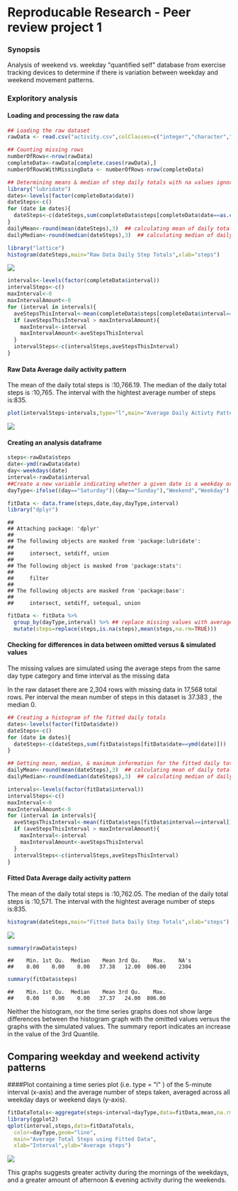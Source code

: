 # Reproducable Research - Peer review project 1

### Synopsis
Analysis of weekend vs. weekday "quantified self" database from exercise tracking devices to determine if there is variation between weekday and weekend movement patterns.

### Exploritory analysis

#### Loading and processing the raw data


```r
## Loading the raw dataset 
rawData <- read.csv("activity.csv",colClasses=c("integer","character","integer"),stringsAsFactors=TRUE)

## Counting missing rows
numberOfRows<-nrow(rawData)
completeData<-rawData[complete.cases(rawData),]
numberOfRowsWithMissingData <- numberOfRows-nrow(completeData)

## Determining means & median of step daily totals with na values ignored
library("lubridate") 
dates<-levels(factor(completeData$date))
dateSteps<-c()
for (date in dates){
  dateSteps<-c(dateSteps,sum(completeData$steps[completeData$date==as.character(date)]))
}
dailyMean<-round(mean(dateSteps),3)  ## calculating mean of daily total of steps
dailyMedian<-round(median(dateSteps),3)  ## calculating median of daily total of steps

library("lattice")
histogram(dateSteps,main="Raw Data Daily Step Totals",xlab="steps")
```

![](PA1_template_files/figure-html/unnamed-chunk-1-1.png) 

```r
intervals<-levels(factor(completeData$interval))
intervalSteps<-c()
maxInterval<-0
maxIntervalAmount<-0
for (interval in intervals){
  aveStepsThisInterval<-mean(completeData$steps[completeData$interval==interval])
  if (aveStepsThisInterval > maxIntervalAmount){
    maxInterval<-interval
    maxIntervalAmount<-aveStepsThisInterval
  }
  intervalSteps<-c(intervalSteps,aveStepsThisInterval)
}
```

#### Raw Data Average daily activity pattern
The mean of the daily total steps is :10,766.19.
The median of the daily total steps is :10,765.
The interval with the hightest average number of steps is:835.


```r
plot(intervalSteps~intervals,type="l",main="Average Daily Activty Pattern",ylab="Total Number of Steps",xlab="Interval")
```

![](PA1_template_files/figure-html/unnamed-chunk-2-1.png) 

#### Creating an analysis dataframe


```r
steps<-rawData$steps
date<-ymd(rawData$date)
day<-weekdays(date)
interval<-rawData$interval
##Create a new variable indicating whether a given date is a weekday or weekend day.
dayType<-ifelse((day=="Saturday")|(day=="Sunday"),"Weekend","Weekday")

fitData <- data.frame(steps,date,day,dayType,interval)  
library("dplyr")
```

```
## 
## Attaching package: 'dplyr'
## 
## The following objects are masked from 'package:lubridate':
## 
##     intersect, setdiff, union
## 
## The following object is masked from 'package:stats':
## 
##     filter
## 
## The following objects are masked from 'package:base':
## 
##     intersect, setdiff, setequal, union
```

```r
fitData <- fitData %>%
  group_by(dayType,interval) %>% ## replace missing values with average steps matching that day of the week & that interval
  mutate(steps=replace(steps,is.na(steps),mean(steps,na.rm=TRUE)))
```

#### Checking for differences in data between omitted versus & simulated values

The missing values are simulated using the average steps from the same day type category and time interval as the missing data

In the raw dataset there are 2,304 rows 
with missing data in 17,568 total rows. Per interval the mean number of
steps in this dataset is 37.383
, the median 0.


```r
## Creating a histogram of the fitted daily totals
dates<-levels(factor(fitData$date))
dateSteps<-c()
for (date in dates){
  dateSteps<-c(dateSteps,sum(fitData$steps[fitData$date==ymd(date)]))
}

## Getting mean, median, & maximum information for the fitted daily totals
dailyMean<-round(mean(dateSteps),3)  ## calculating mean of daily total of steps
dailyMedian<-round(median(dateSteps),3)  ## calculating median of daily total of steps

intervals<-levels(factor(fitData$interval))
intervalSteps<-c()
maxInterval<-0
maxIntervalAmount<-0
for (interval in intervals){
  aveStepsThisInterval<-mean(fitData$steps[fitData$interval==interval])
  if (aveStepsThisInterval > maxIntervalAmount){
    maxInterval<-interval
    maxIntervalAmount<-aveStepsThisInterval
  }
  intervalSteps<-c(intervalSteps,aveStepsThisInterval)
}
```

#### Fitted Data Average daily activity pattern
The mean of the daily total steps is :10,762.05.
The median of the daily total steps is :10,571.
The interval with the hightest average number of steps is:835.


```r
histogram(dateSteps,main="Fitted Data Daily Step Totals",xlab="steps")
```

![](PA1_template_files/figure-html/unnamed-chunk-5-1.png) 

```r
summary(rawData$steps)
```

```
##    Min. 1st Qu.  Median    Mean 3rd Qu.    Max.    NA's 
##    0.00    0.00    0.00   37.38   12.00  806.00    2304
```

```r
summary(fitData$steps)
```

```
##    Min. 1st Qu.  Median    Mean 3rd Qu.    Max. 
##    0.00    0.00    0.00   37.37   24.00  806.00
```

Neither the histogram, nor the time series graphs does not show large differences between the histogram graph with the omitted values versus the graphs with the simulated values.  The summary report indicates an increase in the value of the 3rd Quantile.

## Comparing weekday and weekend activity patterns

####Plot containing a time series plot (i.e.  type = "l" ) of the 5-minute interval (x-axis) and the average number of steps taken, averaged across all weekday days or weekend days (y-axis). 


```r
fitDataTotals<-aggregate(steps~interval+dayType,data=fitData,mean,na.rm=TRUE)
library(ggplot2)
qplot(interval,steps,data=fitDataTotals,
  color=dayType,geom="line",
  main="Average Total Steps using Fitted Data",
  xlab="Interval",ylab="Average steps")
```

![](PA1_template_files/figure-html/unnamed-chunk-6-1.png) 

This graphs suggests greater activity during the mornings of the weekdays, and a greater amount of afternoon & evening activity during the weekends.

